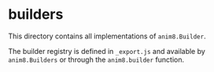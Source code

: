 # builders

This directory contains all implementations of `anim8.Builder`.

The builder registry is defined in `_export.js` and available by `anim8.Builders` or through the `anim8.builder` function.
